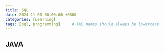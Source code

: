 ```yaml
---
title: SQL
date: 2024-11-01 00:00:00 +0800
categories: [Learning]
tags: [sql, programming]     # TAG names should always be lowercase
---
```


## JAVA

